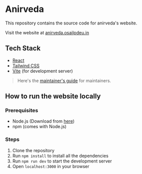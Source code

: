 # Anirveda

This repository contains the source code for anirveda's website.

Visit the website at [anirveda.osailpdeu.in](https://anirveda.osailpdeu.in)

## Tech Stack

- [React](https://reactjs.org/)
- [Tailwind CSS](https://tailwindcss.com/)
- [Vite](https://vitejs.dev/) (for development server)

> Here's the [maintainer's guide](./Maintainers.md) for maintainers.

## How to run the website locally

### Prerequisites

- Node.js (Download from [here](https://nodejs.org/en/download/))
- npm (comes with Node.js)

### Steps

1. Clone the repository
2. Run `npm install` to install all the dependencies
3. Run `npm run dev` to start the development server
4. Open `localhost:3000` in your browser
